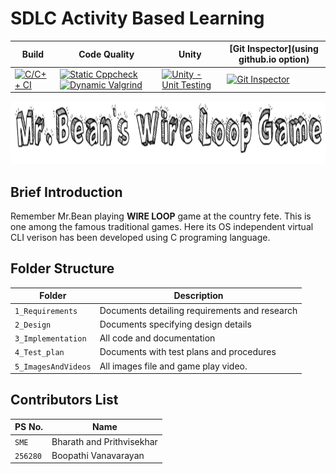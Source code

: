 # SDLC Activity Based Learning

Build | Code Quality | Unity | [Git Inspector](using github.io option)
------|----------|-------|--------------
[![C/C++ CI](https://github.com/Boopathivanavarayan/Miniproject_256280/actions/workflows/c-cpp.yml/badge.svg)](https://github.com/Boopathivanavarayan/Miniproject_256280/actions/workflows/c-cpp.yml) | [![Static Cppcheck](https://github.com/Boopathivanavarayan/Miniproject_256280/actions/workflows/cppcheck.yml/badge.svg)](https://github.com/Boopathivanavarayan/Miniproject_256280/actions/workflows/cppcheck.yml) [![Dynamic Valgrind](https://github.com/Boopathivanavarayan/Miniproject_256280/actions/workflows/CodeQuality_Dynamic.yml/badge.svg)](https://github.com/Boopathivanavarayan/Miniproject_256280/actions/workflows/CodeQuality_Dynamic.yml)| [![Unity - Unit Testing](https://github.com/Boopathivanavarayan/Miniproject_256280/actions/workflows/unity.yml/badge.svg)](https://github.com/Boopathivanavarayan/Miniproject_256280/actions/workflows/unity.yml)| [![Git Inspector](https://github.com/Boopathivanavarayan/Miniproject_256280/actions/workflows/gitinspector.yml/badge.svg)](https://github.com/Boopathivanavarayan/Miniproject_256280/actions/workflows/gitinspector.yml)

<img src="https://github.com/Boopathivanavarayan/Miniproject_256280/blob/main/5_ImagesAndVideos/name1.PNG" width="750" height="100">

## Brief Introduction
Remember Mr.Bean playing **WIRE LOOP** game at the country fete. This is one among the famous traditional games. Here its OS independent virtual CLI verison has been developed using C programing language.

## Folder Structure
Folder             | Description
-------------------| -----------------------------------------
`1_Requirements`   | Documents detailing requirements and research
`2_Design`         | Documents specifying design details
`3_Implementation` | All code and documentation
`4_Test_plan`      | Documents with test plans and procedures
`5_ImagesAndVideos`| All images file and game play video.

## Contributors List 

PS No. |  Name   |   
-------|---------|
`SME` | Bharath and Prithvisekhar  |   
`256280` | Boopathi Vanavarayan  |  





